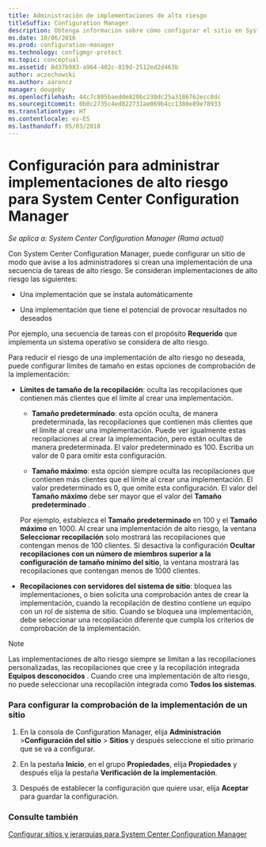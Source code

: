 ```yaml
---
title: Administración de implementaciones de alto riesgo
titleSuffix: Configuration Manager
description: Obtenga información sobre cómo configurar el sitio en System Center Configuration Manager para advertir a los administradores si crean una implementación de alto riesgo.
ms.date: 10/06/2016
ms.prod: configuration-manager
ms.technology: configmgr-protect
ms.topic: conceptual
ms.assetid: 8d37b983-a964-402c-819d-2512ed2d463b
author: aczechowski
ms.author: aaroncz
manager: dougeby
ms.openlocfilehash: 44c7c805baedde820bc230dc25a3186762ecc8dc
ms.sourcegitcommit: 0b0c2735c4ed822731ae069b4cc1380e89e78933
ms.translationtype: HT
ms.contentlocale: es-ES
ms.lasthandoff: 05/03/2018
---
```

# <a name="settings-to-manage-high-risk-deployments-for-system-center-configuration-manager"></a>Configuración para administrar implementaciones de alto riesgo para System Center Configuration Manager

*Se aplica a: System Center Configuration Manager (Rama actual)*


Con System Center Configuration Manager, puede configurar un sitio de modo que avise a los administradores si crean una implementación de una secuencia de tareas de alto riesgo. Se consideran implementaciones de alto riesgo las siguientes:  

-   Una implementación que se instala automáticamente  

-   Una implementación que tiene el potencial de provocar resultados no deseados  

 Por ejemplo, una secuencia de tareas con el propósito **Requerido** que implementa un sistema operativo se considera de alto riesgo.  

 Para reducir el riesgo de una implementación de alto riesgo no deseada, puede configurar límites de tamaño en estas opciones de comprobación de la implementación:  

-   **Límites de tamaño de la recopilación**: oculta las recopilaciones que contienen más clientes que el límite al crear una implementación.  

    -   **Tamaño predeterminado**: esta opción oculta, de manera predeterminada, las recopilaciones que contienen más clientes que el límite al crear una implementación. Puede ver igualmente estas recopilaciones al crear la implementación, pero están ocultas de manera predeterminada. El valor predeterminado es 100. Escriba un valor de 0 para omitir esta configuración.  

    -   **Tamaño máximo**: esta opción siempre oculta las recopilaciones que contienen más clientes que el límite al crear una implementación. El valor predeterminado es 0, que omite esta configuración. El valor del **Tamaño máximo** debe ser mayor que el valor del **Tamaño predeterminado** .  

     Por ejemplo, establezca el **Tamaño predeterminado** en 100 y el **Tamaño máximo** en 1000. Al crear una implementación de alto riesgo, la ventana **Seleccionar recopilación** solo mostrará las recopilaciones que contengan menos de 100 clientes. Si desactiva la configuración **Ocultar recopilaciones con un número de miembros superior a la configuración de tamaño mínimo del sitio**, la ventana mostrará las recopilaciones que contengan menos de 1000 clientes.  

-   **Recopilaciones con servidores del sistema de sitio**: bloquea las implementaciones, o bien solicita una comprobación antes de crear la implementación, cuando la recopilación de destino contiene un equipo con un rol de sistema de sitio. Cuando se bloquea una implementación, debe seleccionar una recopilación diferente que cumpla los criterios de comprobación de la implementación.  

> [!NOTE]  
>  Las implementaciones de alto riesgo siempre se limitan a las recopilaciones personalizadas, las recopilaciones que cree y la recopilación integrada **Equipos desconocidos** . Cuando cree una implementación de alto riesgo, no puede seleccionar una recopilación integrada como **Todos los sistemas**.  

### <a name="to-configure-deployment-verification-for-a-site"></a>Para configurar la comprobación de la implementación de un sitio  

1.  En la consola de Configuration Manager, elija **Administración** >**Configuración del sitio** > **Sitios** y después seleccione el sitio primario que se va a configurar.  

2.  En la pestaña **Inicio**, en el grupo **Propiedades**, elija **Propiedades** y después elija la pestaña **Verificación de la implementación**.  

3.  Después de establecer la configuración que quiere usar, elija **Aceptar** para guardar la configuración.  

### <a name="see-also"></a>Consulte también  
 [Configurar sitios y jerarquías para System Center Configuration Manager](../../core/servers/deploy/configure/configure-sites-and-hierarchies.md)
